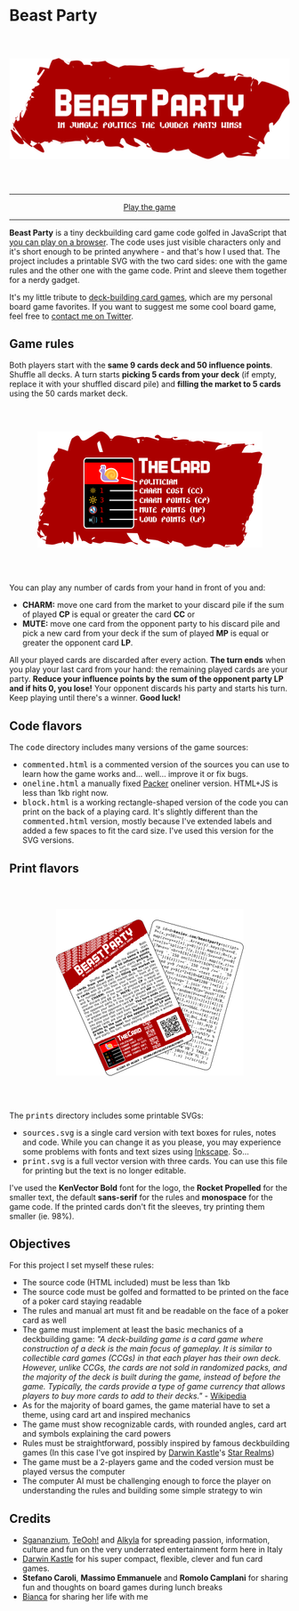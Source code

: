 # Beast Party

<div align="center" style="margin:60px 0">
    <p><img src="images/logo.png"></p>
</div>

---

<div align="center">
    <a href="https://www.kesiev.com/beastparty/">Play the game</a>
</div>

---

**Beast Party** is a tiny deckbuilding card game code golfed in JavaScript that [you can play on a browser](https://www.kesiev.com/beastparty). The code uses just visible characters only and it's short enough to be printed anywhere - and that's how I used that. The project includes a printable SVG with the two card sides: one with the game rules and the other one with the game code. Print and sleeve them together for a nerdy gadget.

It's my little tribute to [deck-building card games](https://en.wikipedia.org/wiki/Deck-building_game), which are my personal board game favorites. If you want to suggest me some cool board game, feel free to [contact me on Twitter](https://twitter.com/KesieV).

## Game rules

Both players start with the **same 9 cards deck and 50 influence points**. Shuffle all decks. A turn starts **picking 5 cards from your deck** (if empty, replace it with your shuffled discard pile) and **filling the market to 5 cards** using the 50 cards market deck.

<div align="center" style="margin:60px 0">
    <p><img src="images/thecard.png"></p>
</div>

You can play any number of cards from your hand in front of you and:

  - **CHARM:** move one card from the market to your discard pile if the sum of played **CP** is equal or greater the card **CC** or
  - **MUTE:** move one card from the opponent party to his discard pile and pick a new card from your deck if the sum of played **MP** is equal or greater the opponent card **LP**.

 All your played cards are discarded after every action. **The turn ends** when you play your last card from your hand: the remaining played cards are your party. **Reduce your influence points by the sum of the opponent party LP and if hits 0, you lose!** Your opponent discards his party and starts his turn. Keep playing until there's a winner. **Good luck!**

## Code flavors

The <tt>code</tt> directory includes many versions of the game sources:

  * <tt>commented.html</tt> is a commented version of the sources you can use to learn how the game works and... well... improve it or fix bugs.
  * <tt>oneline.html</tt> a manually fixed [Packer](http://dean.edwards.name/packer/) oneliner version. HTML+JS is less than 1kb right now.
  * <tt>block.html</tt> is a working rectangle-shaped version of the code you can print on the back of a playing card. It's slightly different than the <tt>commented.html</tt> version, mostly because I've extended labels and added a few spaces to fit the card size. I've used this version for the SVG versions.

## Print flavors

<div align="center" style="margin:60px 0">
    <p><img src="images/cards.png"></p>
</div>

The <tt>prints</tt> directory includes some printable SVGs:

  * <tt>sources.svg</tt> is a single card version with text boxes for rules, notes and code. While you can change it as you please, you may experience some problems with fonts and text sizes using [Inkscape](https://inkscape.org/). So...
  * <tt>print.svg</tt> is a full vector version with three cards. You can use this file for printing but the text is no longer editable.

I've used the **KenVector Bold** font for the logo, the **Rocket Propelled** for the smaller text, the default **sans-serif** for the rules and **monospace** for the game code. If the printed cards don't fit the sleeves, try printing them smaller (ie. 98%).

## Objectives

For this project I set myself these rules:

  * The source code (HTML included) must be less than 1kb
  * The source code must be golfed and formatted to be printed on the face of a poker card staying readable
  * The rules and manual art must fit and be readable on the face of a poker card as well
  * The game must implement at least the basic mechanics of a deckbuilding game: _"A deck-building game is a card game where construction of a deck is the main focus of gameplay. It is similar to collectible card games (CCGs) in that each player has their own deck. However, unlike CCGs, the cards are not sold in randomized packs, and the majority of the deck is built during the game, instead of before the game. Typically, the cards provide a type of game currency that allows players to buy more cards to add to their decks."_ - [Wikipedia](https://en.wikipedia.org/wiki/Deck-building_game)
  * As for the majority of board games, the game material have to set a theme, using card art and inspired mechanics
  * The game must show recognizable cards, with rounded angles, card art and symbols explaining the card powers
  * Rules must be straightforward, possibly inspired by famous deckbuilding games (In this case I've got inspired by [Darwin Kastle](https://boardgamegeek.com/boardgamedesigner/4059/darwin-kastle)'s [Star Realms](https://www.starrealms.com/))
  * The game must be a 2-players game and the coded version must be played versus the computer
  * The computer AI must be challenging enough to force the player on understanding the rules and building some simple strategy to win

## Credits

  * [Sgananzium](http://www.sgananzium.it/), [TeOoh!](https://it-it.facebook.com/RecensioniMinute) and [Alkyla](https://www.youtube.com/channel/UCC7NoaDQUH4tTLxCeVZm0oQ) for spreading passion, information, culture and fun on the very underrated entertainment form here in Italy
  * [Darwin Kastle](https://boardgamegeek.com/boardgamedesigner/4059/darwin-kastle) for his super compact, flexible, clever and fun card games.
  * **Stefano Caroli**, **Massimo Emmanuele** and **Romolo Camplani** for sharing fun and thoughts on board games during lunch breaks
  * [Bianca](http://www.linearkey.net/) for sharing her life with me
  